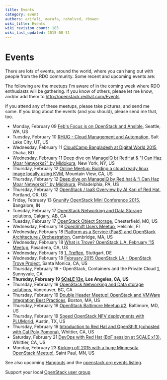 ```yaml
---
title: Events
category: event
authors: arifali, marafa, rahulvsd, rbowen
wiki_title: Events
wiki_revision_count: 185
wiki_last_updated: 2015-08-31
---
```


# Events

There are lots of events, around the world, where you can hang out with people from the RDO community. Some recent and upcoming events are:

The following are the meetups I'm aware of in the coming week where RDO enthusiasts will be gathering. If you know of others, please let me know, and/or add them to <http://openstack.redhat.com/Events>

If you attend any of these meetups, please take pictures, and send me some. If you blog about the events (and you should), please send me that, too.

*   Monday, February 09 [Feb's Focus is on OpenStack and Ansible](http://www.meetup.com/seattlepython/events/219280065/), Seattle, WA, US
*   Tuesday, February 10 [RHUG - Cloud Management and Automation](http://www.meetup.com/Utah-Red-Hat-Users-Group/events/219782066/), Salt Lake City, UT, US
*   Wednesday, February 11 [CloudCamp Bangladesh at Digital World 2015](http://www.meetup.com/Dhaka-OpenStack-Meetup-Group/events/219719607/), Dhaka, BD
*   Wednesday, February 11 [Deep dive on ManageIQ bt RedHat & "I Can Haz Moar Networks?" by Midokura](http://www.meetup.com/OpenStack-for-Enterprises-NYC/events/219853523/), New York, NY, US
*   Thursday, February 12 [Online Meetup: Building a cloud ready linux image locally using KVM](http://www.meetup.com/Cloud-Online-Meetup/events/220346025/), Mountain View, CA, US
*   Thursday, February 12 [Deep dive on ManageIQ by Red hat & “I Can Haz Moar Networks?” by Midokura](http://www.meetup.com/Philly-OpenStack-Meetup-Group/events/219793923/), Philadelphia, PA, US
*   Thursday, February 12 [OpenStack / IaaS Overview by Al Kari of Red Hat](http://www.meetup.com/PortlandRedHatUserGroup/events/219878095/), Portland, OR, US
*   Friday, February 13 [Gnunify OpenStack Mini Conference 2015](http://www.meetup.com/Indian-OpenStack-User-Group/events/220245382/), Bangalore, IN
*   Tuesday, February 17 [OpenStack Networking and Data Storage solutions](http://www.meetup.com/Calgary-OpenStack-Meetup/events/219945084/), Calgary, AB, CA
*   Tuesday, February 17 [OpenStack Object Storage](http://www.meetup.com/OpenStack-STL/events/220318049/), Chesterfield, MO, US
*   Wednesday, February 18 [OpenShift Users Meetup](http://www.meetup.com/RedHatFinland/events/219689228/), Helsinki, FI
*   Wednesday, February 18 [Platform as a Service (PaaS) and OpenStack Architecture / Orchestration](http://www.meetup.com/Cloud-Centric-Boston/events/220265219/), Cambridge, MA, US
*   Wednesday, February 18 [What is Trove? OpenStack L.A. February '15 Meetup](http://www.meetup.com/OpenStack-LA/events/219262037/), Pasadena, CA, US
*   Wednesday, February 18 [1. Treffen](http://www.meetup.com/OpenStack-Baden-Wuerttemberg/events/219990894/), Stuttgart, DE
*   Wednesday, February 18 [February 2015 OpenStack LA - OpenStack Trove Project](http://www.meetup.com/laphpdev/events/220281815/), Santa Monica, CA, US
*   Thursday, February 19 - OpenStack, Containers and the Private Cloud [1](http://www.meetup.com/BayLISA/events/219854114/), Sunnyvale, CA
*   **Thursday, February 19 [SCaLE 13x](http://www.meetup.com/LinuxLA/events/219676387/), Los Angeles, CA, US**
*   Thursday, February 19 [OpenStack Networking and Data storage solutions](http://www.meetup.com/Vancouver-OpenStack-Meetup/events/220329956/), Vancouver, BC, CA
*   Thursday, February 19 [Double Header Meetup! OpenStack and VMWare Integration Best Practices](http://www.meetup.com/Openstack-Boston/events/218863008/), Boston, MA, US
*   Thursday, February 19 [OpenStack Baltimore Meetup #2](http://www.meetup.com/OpenStack-Baltimore/events/219933731/), Baltimore, MD, US
*   Thursday, February 19 [Speed OpenStack NFV deployments with PLUMgrid](http://www.meetup.com/OpenStack-Austin/events/218909556/), Austin, TX, US
*   Thursday, February 19 [Introduction to Red Hat and OpenShift (cohosted with Cal Poly Pomona)](http://www.meetup.com/Southern-California-Red-Hat-User-Group-RHUG/events/216824212/), Whittier, CA, US
*   Saturday, February 21 [DevOps with Red Hat (BoF session at SCALE x13)](http://www.meetup.com/Southern-California-Red-Hat-User-Group-RHUG/events/220140502/), Whittier, CA, US
*   Monday, February 23 [Kicking off 2015 with a huge Minnesota OpenStack Meetup!](http://www.meetup.com/Minnesota-OpenStack-Meetup/events/219791086/), Saint Paul, MN, US

See also upcoming [Hangouts](Hangouts) and the [openstack.org events listing](http://www.openstack.org/community/events/).

Support your local [OpenStack user group](https://wiki.openstack.org/wiki/OpenStack_User_Groups)
